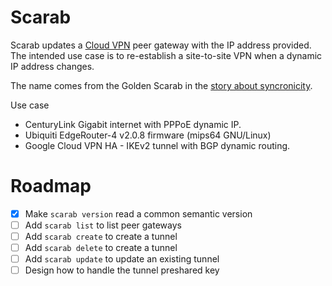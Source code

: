 Scarab
===

Scarab updates a [Cloud VPN][1] peer gateway with the IP address provided.
The intended use case is to re-establish a site-to-site VPN when a dynamic IP
address changes.

The name comes from the Golden Scarab in the [story about syncronicity][2].

Use case

 * CenturyLink Gigabit internet with PPPoE dynamic IP.
 * Ubiquiti EdgeRouter-4 v2.0.8 firmware (mips64 GNU/Linux)
 * Google Cloud VPN HA - IKEv2 tunnel with BGP dynamic routing.

Roadmap
===

 * [x] Make `scarab version` read a common semantic version
 * [ ] Add `scarab list` to list peer gateways
 * [ ] Add `scarab create` to create a tunnel
 * [ ] Add `scarab delete` to create a tunnel
 * [ ] Add `scarab update` to update an existing tunnel
 * [ ] Design how to handle the tunnel preshared key

[1]: https://cloud.google.com/vpn/docs/concepts/overview
[2]: https://en.wikipedia.org/wiki/Synchronicity
